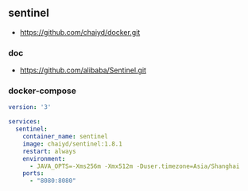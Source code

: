 ## sentinel
- https://github.com/chaiyd/docker.git
### doc
- https://github.com/alibaba/Sentinel.git

### docker-compose
```yaml
version: '3'

services:
  sentinel:
    container_name: sentinel
    image: chaiyd/sentinel:1.8.1
    restart: always
    environment:
      - JAVA_OPTS=-Xms256m -Xmx512m -Duser.timezone=Asia/Shanghai
    ports:
      - "8080:8080"

```
